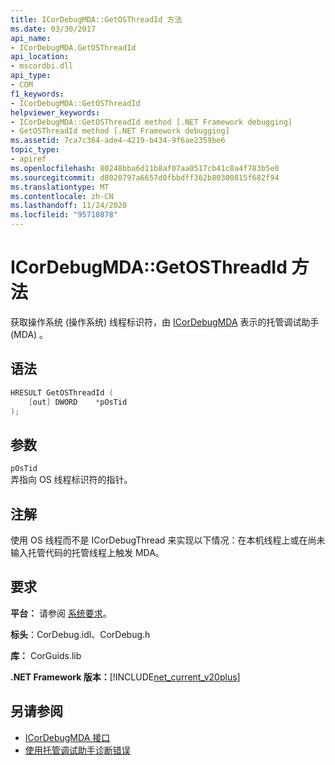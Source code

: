 ```yaml
---
title: ICorDebugMDA::GetOSThreadId 方法
ms.date: 03/30/2017
api_name:
- ICorDebugMDA.GetOSThreadId
api_location:
- mscordbi.dll
api_type:
- COM
f1_keywords:
- ICorDebugMDA::GetOSThreadId
helpviewer_keywords:
- ICorDebugMDA::GetOSThreadId method [.NET Framework debugging]
- GetOSThreadId method [.NET Framework debugging]
ms.assetid: 7ca7c364-ade4-4219-b434-9f6ae2359be6
topic_type:
- apiref
ms.openlocfilehash: 80248bba6d11b8af07aa0517cb41c8a4f783b5e0
ms.sourcegitcommit: d8020797a6657d0fbbdff362b80300815f682f94
ms.translationtype: MT
ms.contentlocale: zh-CN
ms.lasthandoff: 11/24/2020
ms.locfileid: "95710878"
---
```

# <a name="icordebugmdagetosthreadid-method"></a>ICorDebugMDA::GetOSThreadId 方法

获取操作系统 (操作系统) 线程标识符，由 [ICorDebugMDA](icordebugmda-interface.md) 表示的托管调试助手 (MDA) 。  
  
## <a name="syntax"></a>语法  
  
```cpp  
HRESULT GetOSThreadId (  
    [out] DWORD    *pOsTid  
);  
```  
  
## <a name="parameters"></a>参数  

 `pOsTid`  
 弄指向 OS 线程标识符的指针。  
  
## <a name="remarks"></a>注解  

 使用 OS 线程而不是 ICorDebugThread 来实现以下情况：在本机线程上或在尚未输入托管代码的托管线程上触发 MDA。  
  
## <a name="requirements"></a>要求  

 **平台：** 请参阅 [系统要求](../../get-started/system-requirements.md)。  
  
 **标头**：CorDebug.idl、CorDebug.h  
  
 **库：** CorGuids.lib  
  
 **.NET Framework 版本：**[!INCLUDE[net_current_v20plus](../../../../includes/net-current-v20plus-md.md)]  
  
## <a name="see-also"></a>另请参阅

- [ICorDebugMDA 接口](icordebugmda-interface.md)
- [使用托管调试助手诊断错误](../../debug-trace-profile/diagnosing-errors-with-managed-debugging-assistants.md)
